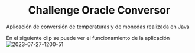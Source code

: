<h1 align="center">Challenge Oracle Conversor</h1>

Aplicación de conversión de temperaturas y de monedas realizada en Java

En el siguiente clip se puede ver el funcionamiento de la aplicación
![2023-07-27-1200-51](https://github.com/OctavioCardona/Conversor_Challenge/assets/130826593/50ca4589-b8ea-4a44-81e8-37fcb779ff61)
